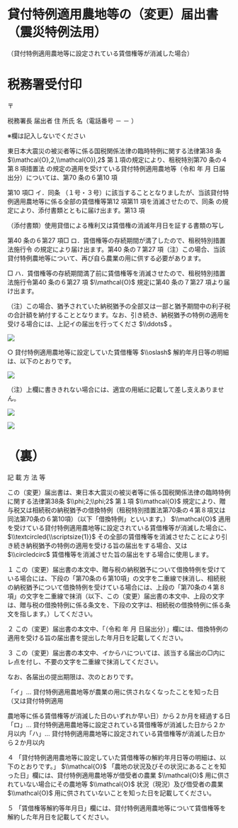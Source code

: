 # 貸付特例適用農地等の（変更）届出書（震災特例法用）

（貸付特例適用農地等に設定されている賃借権等が消滅した場合）

# 税務署受付印

〒

税務署長 届出者 住 所氏 名（電話番号 － － ）

※欄は記入しないでください

東日本大震災の被災者等に係る国税関係法律の臨時特例に関する法律第38 条 $\\mathcal{O},2,\\mathcal{O}),2$ 第１項の規定により、租税特別第70 条の４第８項措置法 の規定の適用を受けている貸付特例適用農地等（令和 年 月 日届出分）については、第70 条の６第10 項

第10 項□ イ．同条 （１号・３号）に該当することとなりましたが、当該貸付特例適用農地等に係る全部の賃借権等第12 項第11 項を消滅させたので、同条 の規定により、添付書類とともに届け出ます。第13 項

（添付書類）使用貸借による権利又は賃借権の消滅年月日を証する書類の写し

第40 条の６第27 項□ ロ．賃借権等の存続期間が満了したので、租税特別措置法施行令 の規定により届け出ます。第40 条の７第27 項（注）この場合、当該貸付特例農地等について、再び自ら農業の用に供する必要があります。

□ ハ．賃借権等の存続期間満了前に賃借権等を消滅させたので、租税特別措置法施行令第40 条の６第27 項 $\\mathcal{O}$ 規定に第40 条の７第27 項より届け出ます。

（注）この場合、猶予されていた納税猶予の全部又は一部と猶予期間中の利子税の合計額を納付することとなります。なお、引き続き、納税猶予の特例の適用を受ける場合には、上記イの届出を行ってくださ $\\ddots$ 。

![](https://www.nta.go.jp/tmp/95a37c8e-a00f-446f-bc75-988f1466a4ea/images/c23430bdb1918420014512c2216905e23a23b62b3f0364bb0d9b5fee7f755064.jpg)

○ 貸付特例適用農地等に設定していた賃借権等 $\\oslash$ 解約年月日等の明細は、以下のとおりです。

![](https://www.nta.go.jp/tmp/95a37c8e-a00f-446f-bc75-988f1466a4ea/images/44a95bc78f131b5149a1d3fedd699229f0c02d23077db0153d441acf9a04b939.jpg)

（注）上欄に書ききれない場合には、適宜の用紙に記載して差し支えありません。

![](https://www.nta.go.jp/tmp/95a37c8e-a00f-446f-bc75-988f1466a4ea/images/86b2c5e5e64f0653d04fc49c20359d658c3146f8944a0181029df8f8da8d1333.jpg)

![](https://www.nta.go.jp/tmp/95a37c8e-a00f-446f-bc75-988f1466a4ea/images/6ce45111a6149f2dd203d925bcc0874a60ba757a6b25b1b14f0fedc7e64e1b5e.jpg)

# （裏）

記 載 方 法 等

この（変更）届出書は、東日本大震災の被災者等に係る国税関係法律の臨時特例に関する法律第38条 $\\phi;2;\\phi;2$ 第１項 $\\mathcal{O}$ 規定により、贈与税又は相続税の納税猶予の借換特例（租税特別措置法第70条の４第８項又は同法第70条の６第10項）（以下「借換特例」といいます。） $\\mathcal{O}$ 適用を受けている貸付特例適用農地等に設定されている賃借権等が消滅した場合に、 $\\textcircled{\\scriptsize{1}}$ その全部の賃借権等を消滅させたことにより引き続き納税猶予の特例の適用を受ける旨の届出をする場合、又は $\\circledcirc$ 賃借権等を消滅させた旨の届出をする場合に使用します。

１ この（変更）届出書の本文中、贈与税の納税猶予について借換特例を受けている場合には、下段の「第70条の６第10項」の文字を二重線で抹消し、相続税の納税猶予について借換特例を受けている場合には、上段の「第70条の４第８項」の文字を二重線で抹消（以下、この（変更）届出書の本文中、上段の文字は、贈与税の借換特例に係る条文を、下段の文字は、相続税の借換特例に係る条文を指します。）してください。

２ この（変更）届出書の本文中、「（令和 年 月 日届出分）」欄には、借換特例の適用を受ける旨の届出書を提出した年月日を記載してください。

３ この（変更）届出書の本文中、イからハについては、該当する届出の□内にレ点を付し、不要の文字を二重線で抹消してください。

なお、各届出の提出期限は、次のとおりです。

「イ」… 貸付特例適用農地等が農業の用に供されなくなったことを知った日（又は貸付特例適用

農地等に係る賃借権等が消滅した日のいずれか早い日）から２か月を経過する日「ロ」… 貸付特例適用農地等に設定されている賃借権等が消滅した日から２か月以内「ハ」… 貸付特例適用農地等に設定されている賃借権等が消滅した日から２か月以内

４ 「貸付特例適用農地等に設定していた賃借権等の解約年月日等の明細は、以下のとおりです。」 $\\mathcal{O}$ 「農地の状況及びその状況にあることを知った日」欄には、貸付特例適用農地等が借受者の農業 $\\mathcal{O}$ 用に供されていない場合にその農地等 $\\mathcal{O}$ 状況（現況）及び借受者の農業 $\\mathcal{O}$ 用に供されていないことを知った日を記載してください。

５ 「賃借権等解約等年月日」欄には、貸付特例適用農地等について賃借権等を解約した年月日を記載してください。